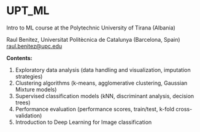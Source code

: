 # UPT_ML
Intro to ML course at the Polytechnic University of Tirana (Albania)

Raul Benitez, Universitat Politècnica de Catalunya (Barcelona, Spain)
raul.benitez@upc.edu

**Contents:**

1. Exploratory data analysis (data handling and visualization, imputation strategies) 
2. Clustering algorithms (k-means, agglomerative clustering, Gaussian Mixture models)
3. Supervised classification models (kNN, discriminant analysis, decision trees)
4. Performance evaluation (performance scores, train/test, k-fold cross-validation)
5. Introduction to Deep Learning for Image classification 

